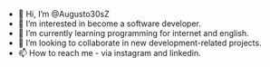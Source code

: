 - 👋 Hi, I’m @Augusto30sZ
- 👀 I’m interested in become a software developer.
- 🌱 I’m currently learning programming for internet and english.
- 💞️ I’m looking to collaborate in new development-related projects.
- 📫 How to reach me - via instagram and linkedin.

<!---
Augusto30sZ/Augusto30sZ is a ✨ special ✨ repository because its `README.md` (this file) appears on your GitHub profile.
You can click the Preview link to take a look at your changes.
--->
